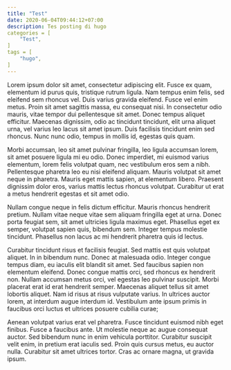 ```yaml
---
title: "Test"
date: 2020-06-04T09:44:12+07:00
description: Tes posting di hugo
categories = [
    "Test",
]
tags = [
    "hugo",
]
---
```


Lorem ipsum dolor sit amet, consectetur adipiscing elit. Fusce ex quam, elementum id purus quis, tristique rutrum ligula. Nam tempus enim felis, sed eleifend sem rhoncus vel. Duis varius gravida eleifend. Fusce vel enim metus. Proin sit amet sagittis massa, eu consequat nisi. In consectetur odio mauris, vitae tempor dui pellentesque sit amet. Donec tempus aliquet efficitur. Maecenas dignissim, odio ac tincidunt tincidunt, elit urna aliquet urna, vel varius leo lacus sit amet ipsum. Duis facilisis tincidunt enim sed rhoncus. Nunc nunc odio, tempus in mollis id, egestas quis quam.

Morbi accumsan, leo sit amet pulvinar fringilla, leo ligula accumsan lorem, sit amet posuere ligula mi eu odio. Donec imperdiet, mi euismod varius elementum, lorem felis volutpat quam, nec vestibulum eros sem a nibh. Pellentesque pharetra leo eu nisi eleifend aliquam. Mauris volutpat sit amet neque in pharetra. Mauris eget mattis sapien, at elementum libero. Praesent dignissim dolor eros, varius mattis lectus rhoncus volutpat. Curabitur ut erat a metus hendrerit egestas et sit amet odio.

Nullam congue neque in felis dictum efficitur. Mauris rhoncus hendrerit pretium. Nullam vitae neque vitae sem aliquam fringilla eget at urna. Donec porta feugiat sem, sit amet ultricies ligula maximus eget. Phasellus eget ex semper, volutpat sapien quis, bibendum sem. Integer tempus molestie tincidunt. Phasellus non lacus ac mi hendrerit pharetra quis id lectus.

Curabitur tincidunt risus et facilisis feugiat. Sed mattis est quis volutpat aliquet. In in bibendum nunc. Donec at malesuada odio. Integer congue tempus diam, eu iaculis elit blandit sit amet. Sed faucibus sapien non elementum eleifend. Donec congue mattis orci, sed rhoncus ex hendrerit non. Nullam accumsan metus orci, vel egestas leo pulvinar suscipit. Morbi placerat erat id erat hendrerit semper. Maecenas aliquet tellus sit amet lobortis aliquet. Nam id risus at risus vulputate varius. In ultrices auctor lorem, at interdum augue interdum id. Vestibulum ante ipsum primis in faucibus orci luctus et ultrices posuere cubilia curae;

Aenean volutpat varius erat vel pharetra. Fusce tincidunt euismod nibh eget finibus. Fusce a faucibus ante. Ut molestie neque ac augue consequat auctor. Sed bibendum nunc in enim vehicula porttitor. Curabitur suscipit velit enim, in pretium erat iaculis sed. Proin quis cursus metus, eu auctor nulla. Curabitur sit amet ultrices tortor. Cras ac ornare magna, ut gravida ipsum.